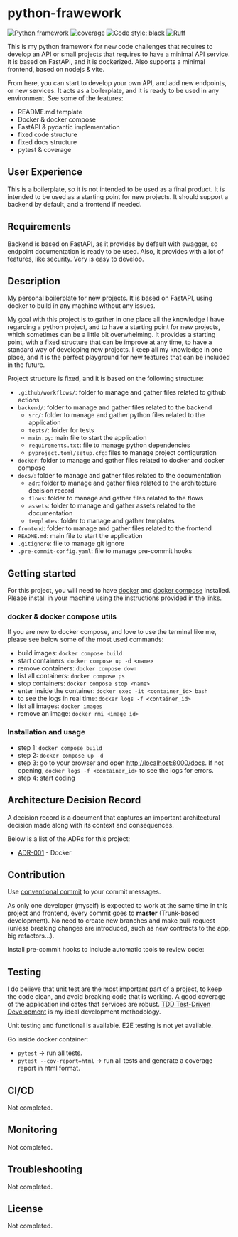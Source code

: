 # python-frawework

[![Python framework](https://github.com/McLargo/python-framework/actions/workflows/python-app.yaml/badge.svg)](https://github.com/McLargo/python-framework/actions/workflows/python-app.yaml)
[![coverage](https://mclargo.github.io/python-framework/badges/coverage.svg)](https://github.com/McLargo/python-framework/actions/workflows/python-app.yaml)
[![Code style: black](https://img.shields.io/badge/code%20style-black-000000.svg)](https://github.com/psf/black)
[![Ruff](https://img.shields.io/endpoint?url=https://raw.githubusercontent.com/astral-sh/ruff/main/assets/badge/v2.json)](https://github.com/astral-sh/ruff)

This is my python framework for new code challenges that requires to develop an
API or small projects that requires to have a minimal API service. It is based
on FastAPI, and it is dockerized. Also supports a minimal frontend, based on
nodejs & vite.

From here, you can start to develop your own API, and add new endpoints, or new
services. It acts as a boilerplate, and it is ready to be used in any
environment. See some of the features:

- README.md template
- Docker & docker compose
- FastAPI & pydantic implementation
- fixed code structure
- fixed docs structure
- pytest & coverage

## User Experience

This is a boilerplate, so it is not intended to be used as a final product. It
is intended to be used as a starting point for new projects. It should support a
backend by default, and a frontend if needed.

## Requirements

Backend is based on FastAPI, as it provides by default with swagger, so endpoint
documentation is ready to be used. Also, it provides with a lot of features,
like security. Very is easy to develop.

## Description

My personal boilerplate for new projects. It is based on FastAPI, using docker
to build in any machine without any issues.

My goal with this project is to gather in one place all the knowledge I have
regarding a python project, and to have a starting point for new projects, which
sometimes can be a little bit overwhelming. It provides a starting point, with a
fixed structure that can be improve at any time, to have a standard way of
developing new projects. I keep all my knowledge in one place, and it is the
perfect playground for new features that can be included in the future.

Project structure is fixed, and it is based on the following structure:

- `.github/workflows/`: folder to manage and gather files related to
  github actions
- `backend/`: folder to manage and gather files related to the backend
  - `src/`: folder to manage and gather python files related to the application
  - `tests/`: folder for tests
  - `main.py`: main file to start the application
  - `requirements.txt`: file to manage python dependencies
  - `pyproject.toml/setup.cfg`: files to manage project configuration
- `docker`: folder to manage and gather files related to docker and docker
  compose
- `docs/`: folder to manage and gather files related to the documentation
  - `adr`: folder to manage and gather files related to the architecture
    decision record
  - `flows`: folder to manage and gather files related to the flows
  - `assets`: folder to manage and gather assets related to the
    documentation
  - `templates`: folder to manage and gather templates
- `frontend`: folder to manage and gather files related to the frontend
- `README.md`: main file to start the application
- `.gitignore`: file to manage git ignore
- `.pre-commit-config.yaml`: file to manage pre-commit hooks

## Getting started

For this project, you will need to have
[docker](https://docs.docker.com/get-docker/) and
[docker compose](https://docs.docker.com/compose/install/) installed. Please
install in your machine using the instructions provided in the links.

### docker & docker compose utils

If you are new to docker compose, and love to use the terminal like me, please
see below some of the most used commands:

- build images: `docker compose build`
- start containers: `docker compose up -d <name>`
- remove containers: `docker compose down`
- list all containers: `docker compose ps`
- stop containers: `docker compose stop <name>`
- enter inside the container: `docker exec -it <container_id> bash`
- to see the logs in real time: `docker logs -f <container_id>`
- list all images: `docker images`
- remove an image: `docker rmi <image_id>`

### Installation and usage

- step 1: `docker compose build`
- step 2: `docker compose up -d`
- step 3: go to your browser and open
  [http://localhost:8000/docs](http://localhost:8000/docs). If not opening,
  `docker logs -f <container_id>` to see the logs for errors.
- step 4: start coding

## Architecture Decision Record

A decision record is a document that captures an important architectural
decision made along with its context and consequences.

Below is a list of the ADRs for this project:

- [ADR-001](docs/adr/001-docker.md) - Docker

## Contribution

Use [conventional commit](https://www.conventionalcommits.org/en/v1.0.0/) to
your commit messages.

As only one developer (myself) is expected to work at the same time in this
project and frontend, every commit goes to **master** (Trunk-based development).
No need to create new branches and make pull-request (unless breaking changes
are introduced, such as new contracts to the app, big refactors...).

Install pre-commit hooks to include automatic tools to review code:

## Testing

I do believe that unit test are the most important part of a project, to keep
the code clean, and avoid breaking code that is working. A good coverage of the
application indicates that services are robust. [TDD Test-Driven Development](
https://www.guru99.com/test-driven-development.html) is my ideal development
methodology.

Unit testing and functional is available. E2E testing is not yet available.

Go inside docker container:

- `pytest` -> run all tests.
- `pytest --cov-report=html` -> run all tests and generate a coverage report in
  html format.

## CI/CD

Not completed.

## Monitoring

Not completed.

## Troubleshooting

Not completed.

## License

Not completed.
